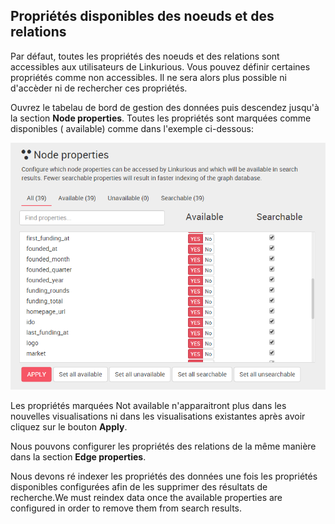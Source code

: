 ## Propriétés disponibles des noeuds et des relations

Par défaut, toutes les propriétés des noeuds et des relations sont accessibles aux utilisateurs de Linkurious. Vous pouvez définir certaines propriétés comme non accessibles. Il ne sera alors plus possible ni d'accèder ni de rechercher ces propriétés.

Ouvrez le tabelau de bord de gestion des données puis descendez jusqu'à la section **Node properties**. Toutes les propriétés sont marquées comme disponibles ( available) comme dans l'exemple ci-dessous:  

![](../../en/administrate/admin-data-nodes-properties.png)

Les propriétés marquées Not available n'apparaitront plus dans les nouvelles visualisations ni dans les visualisations existantes après avoir cliquez sur le bouton **Apply**.

Nous pouvons configurer les propriétés des relations de la même manière dans la section **Edge properties**.

<div class="alert alert-warning">
  Nous devons ré indexer les propriétés des données une fois les propriétés disponibles configurées afin de les supprimer des résultats de recherche.We must reindex data once the available properties are configured in order to remove them from search results.
</div>
